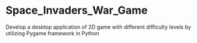 # Space_Invaders_War_Game
Develop a desktop application of 2D game with different difficulty levels by utilizing Pygame framework in Python
